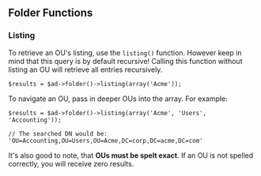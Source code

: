 ## Folder Functions

### Listing

To retrieve an OU's listing, use the `listing()` function. However keep in mind that this query is by default recursive!
Calling this function without listing an OU will retrieve all entries recursively.
    
    $results = $ad->folder()->listing(array('Acme'));

To navigate an OU, pass in deeper OUs into the array. For example:

    $results = $ad->folder()->listing(array('Acme', 'Users', 'Accounting'));
    
    // The searched DN would be: 'OU=Accounting,OU=Users,OU=Acme,DC=corp,DC=acme,DC=com'

It's also good to note, that **OUs must be spelt exact**. If an OU is not spelled correctly, you will receive zero results.